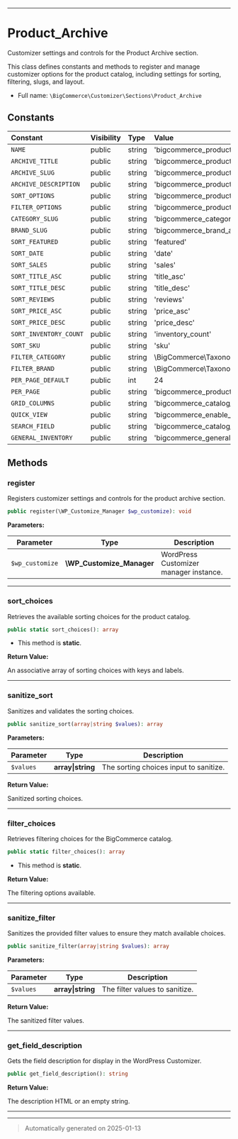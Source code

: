 ***

# Product_Archive

Customizer settings and controls for the Product Archive section.

This class defines constants and methods to register and manage customizer
options for the product catalog, including settings for sorting, filtering,
slugs, and layout.

* Full name: `\BigCommerce\Customizer\Sections\Product_Archive`


## Constants

| Constant | Visibility | Type | Value |
|:---------|:-----------|:-----|:------|
|`NAME`|public|string|&#039;bigcommerce_product_archive&#039;|
|`ARCHIVE_TITLE`|public|string|&#039;bigcommerce_product_archive_title&#039;|
|`ARCHIVE_SLUG`|public|string|&#039;bigcommerce_product_archive_slug&#039;|
|`ARCHIVE_DESCRIPTION`|public|string|&#039;bigcommerce_product_archive_description&#039;|
|`SORT_OPTIONS`|public|string|&#039;bigcommerce_product_archive_sort_options&#039;|
|`FILTER_OPTIONS`|public|string|&#039;bigcommerce_product_archive_filter_options&#039;|
|`CATEGORY_SLUG`|public|string|&#039;bigcommerce_category_archive_slug&#039;|
|`BRAND_SLUG`|public|string|&#039;bigcommerce_brand_archive_slug&#039;|
|`SORT_FEATURED`|public|string|&#039;featured&#039;|
|`SORT_DATE`|public|string|&#039;date&#039;|
|`SORT_SALES`|public|string|&#039;sales&#039;|
|`SORT_TITLE_ASC`|public|string|&#039;title_asc&#039;|
|`SORT_TITLE_DESC`|public|string|&#039;title_desc&#039;|
|`SORT_REVIEWS`|public|string|&#039;reviews&#039;|
|`SORT_PRICE_ASC`|public|string|&#039;price_asc&#039;|
|`SORT_PRICE_DESC`|public|string|&#039;price_desc&#039;|
|`SORT_INVENTORY_COUNT`|public|string|&#039;inventory_count&#039;|
|`SORT_SKU`|public|string|&#039;sku&#039;|
|`FILTER_CATEGORY`|public|string|\BigCommerce\Taxonomies\Product_Category\Product_Category::NAME|
|`FILTER_BRAND`|public|string|\BigCommerce\Taxonomies\Brand\Brand::NAME|
|`PER_PAGE_DEFAULT`|public|int|24|
|`PER_PAGE`|public|string|&#039;bigcommerce_products_per_page&#039;|
|`GRID_COLUMNS`|public|string|&#039;bigcommerce_catalog_grid_columns&#039;|
|`QUICK_VIEW`|public|string|&#039;bigcommerce_enable_quick_view&#039;|
|`SEARCH_FIELD`|public|string|&#039;bigcommerce_catalog_enable_search_field&#039;|
|`GENERAL_INVENTORY`|public|string|&#039;bigcommerce_general_inventory_settings&#039;|


## Methods


### register

Registers customizer settings and controls for the product archive section.

```php
public register(\WP_Customize_Manager $wp_customize): void
```








**Parameters:**

| Parameter | Type | Description |
|-----------|------|-------------|
| `$wp_customize` | **\WP_Customize_Manager** | WordPress Customizer manager instance. |





***

### sort_choices

Retrieves the available sorting choices for the product catalog.

```php
public static sort_choices(): array
```



* This method is **static**.





**Return Value:**

An associative array of sorting choices with keys and labels.




***

### sanitize_sort

Sanitizes and validates the sorting choices.

```php
public sanitize_sort(array|string $values): array
```








**Parameters:**

| Parameter | Type | Description |
|-----------|------|-------------|
| `$values` | **array&#124;string** | The sorting choices input to sanitize. |


**Return Value:**

Sanitized sorting choices.




***

### filter_choices

Retrieves filtering choices for the BigCommerce catalog.

```php
public static filter_choices(): array
```



* This method is **static**.





**Return Value:**

The filtering options available.




***

### sanitize_filter

Sanitizes the provided filter values to ensure they match available choices.

```php
public sanitize_filter(array|string $values): array
```








**Parameters:**

| Parameter | Type | Description |
|-----------|------|-------------|
| `$values` | **array&#124;string** | The filter values to sanitize. |


**Return Value:**

The sanitized filter values.




***

### get_field_description

Gets the field description for display in the WordPress Customizer.

```php
public get_field_description(): string
```









**Return Value:**

The description HTML or an empty string.




***


***
> Automatically generated on 2025-01-13
